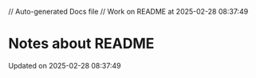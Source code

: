 // Auto-generated Docs file
// Work on README at 2025-02-28 08:37:49
# Notes about README
Updated on 2025-02-28 08:37:49
